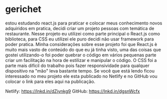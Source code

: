 # gerichet
estou estudando react.js para praticar e colocar meus conhecimento novos adquiridos em pratica, decidi criar um projeto pessoas com temática de restaurante.
Nesse projeto eu utilizei como parte principal o React.js como biblioteca, para CSS eu utilizei ele puro decidi não usar framework para poder pratica.
Minha considerações sobre esse projeto foi que React.js è muito mais vasto de conteúdo do que eu já tinha visto, uma das coisas que gostei utilizando-o foi poder quebrar o código em vários pequenas parte criar um facilitação na hora de estilizar e manipular o código. O CSS foi a parte mais difícil do trabalho pois fazer responsividade para qualquer dispositivo na "mão" leva bastante tempo.
Se você que está lendo ficou interessado no meu projeto ele esta publicado no Netlify e no GitHub vou colocar o link para eles aqui na publicação.



Netlify: https://lnkd.in/dZjynkg9
GitHub: https://lnkd.in/dgsnWcfx
